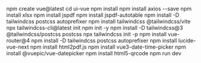 npm create vue@latest
cd ui-vue
npm install
npm install axios --save
npm install xlsx
npm install jspdf
npm install jspdf-autotable
npm install -D tailwindcss postcss autoprefixer
npm install tailwindcss @tailwindcss/vite
npx tailwindcss-cli@latest init
npm init -y 
npm install -D tailwindcss@3 @tailwindcss/postcss postcss
npx tailwindcss init -p
npm install vue-router@4
npm install -D tailwindcss postcss autoprefixer
npm install lucide-vue-next
npm install html2pdf.js
npm install vue3-date-time-picker
npm install @vuepic/vue-datepicker
npm install html5-qrcode
npm run dev